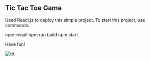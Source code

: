 ## Tic Tac Toe Game 

Used React.js to deploy this simple project.
To start this project, use commands:

npm install
npm run build
npm start

Have fun!

![ttt](https://user-images.githubusercontent.com/85428353/211217231-c4f9e36a-e796-4a5d-9e6a-d4dc4431313f.png)
